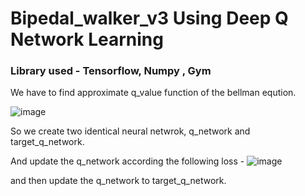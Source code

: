 # Bipedal_walker_v3 Using Deep Q Network Learning 
### Library used - Tensorflow, Numpy , Gym


We have to find approximate q_value function of the bellman eqution.


![image](https://user-images.githubusercontent.com/94728532/219999223-e22a8688-dc59-4de8-a184-f92ea8da1af9.png)

So we create two identical neural netwrok, q_network and target_q_network.

And update the q_network according the following loss -
![image](https://user-images.githubusercontent.com/94728532/219998982-5d056e80-ca2a-454a-a48d-68cfeacaf174.png)

and then update  the q_network to target_q_network.
